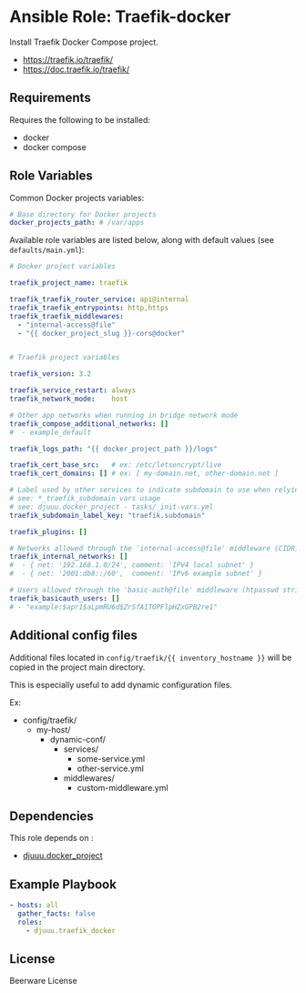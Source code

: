 Ansible Role: Traefik-docker
============================

Install Traefik Docker Compose project.

- https://traefik.io/traefik/
- https://doc.traefik.io/traefik/

Requirements
------------

Requires the following to be installed:
- docker
- docker compose

Role Variables
--------------

Common Docker projects variables:

```yaml
# Base directory for Docker projects
docker_projects_path: # /var/apps
```

Available role variables are listed below, along with default values (see `defaults/main.yml`):

```yaml
# Docker project variables

traefik_project_name: traefik

traefik_traefik_router_service: api@internal
traefik_traefik_entrypoints: http,https
traefik_traefik_middlewares:
  - "internal-access@file"
  - "{{ docker_project_slug }}-cors@docker"


# Traefik project variables

traefik_version: 3.2

traefik_service_restart: always
traefik_network_mode:    host

# Other app networks when running in bridge network mode
traefik_compose_additional_networks: []
#  - example_default

traefik_logs_path: "{{ docker_project_path }}/logs"

traefik_cert_base_src:   # ex: /etc/letsencrypt/live
traefik_cert_domains: [] # ex: [ my-domain.net, other-domain.net ]

# Label used by other services to indicate subdomain to use when relying on default routing
# see: *_traefik_subdomain vars usage
# see: djuuu.docker_project - tasks/_init-vars.yml
traefik_subdomain_label_key: "traefik.subdomain"

traefik_plugins: []

# Networks allowed through the 'internal-access@file' middleware (CIDR)
traefik_internal_networks: []
#  - { net: '192.168.1.0/24', comment: 'IPV4 local subnet' }
#  - { net: '2001:db8::/60',  comment: 'IPv6 example subnet' }

# Users allowed through the 'basic-auth@file' middleware (htpasswd strings)
traefik_basicauth_users: []
# - "example:$apr1$aLpmRU6d$ZrSfA1TGPFlpHZxGPB2re1"
```

Additional config files
-----------------------

Additional files located in `config/traefik/{{ inventory_hostname }}` will be copied in the project main directory.

This is especially useful to add dynamic configuration files.

Ex:
- config/traefik/
  - my-host/
    - dynamic-conf/
      - services/
        - some-service.yml
        - other-service.yml
      - middlewares/
        - custom-middleware.yml

Dependencies
------------

This role depends on :
- [djuuu.docker_project](https://github.com/Djuuu/ansible-role-docker-project)

Example Playbook
----------------

```yaml
- hosts: all
  gather_facts: false
  roles:
    - djuuu.traefik_docker
```

License
-------

Beerware License
